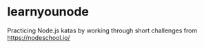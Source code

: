 # learnyounode
Practicing Node.js katas by working through short challenges from https://nodeschool.io/
